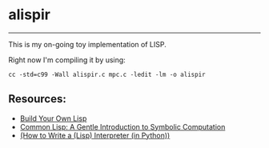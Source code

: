 alispir
=======
***

 This is my on-going toy implementation of LISP.
 
 Right now I'm compiling it by using:
 ```
 cc -std=c99 -Wall alispir.c mpc.c -ledit -lm -o alispir
 ```

Resources:
--------

 * [Build Your Own Lisp](http://www.buildyourownlisp.com/)
 * [Common Lisp: A Gentle Introduction to Symbolic Computation](http://www-cgi.cs.cmu.edu/afs/cs.cmu.edu/user/dst/www/LispBook/index.html)
 * [(How to Write a (Lisp) Interpreter (in Python))](http://norvig.com/lispy.html)
